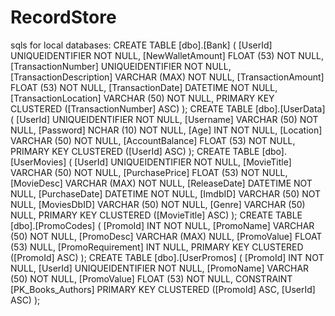 # RecordStore
sqls for local databases:
CREATE TABLE [dbo].[Bank] (
    [UserId]                 UNIQUEIDENTIFIER NOT NULL,
    [NewWalletAmount]        FLOAT (53)       NOT NULL,
    [TransactionNumber]      UNIQUEIDENTIFIER NOT NULL,
    [TransactionDescription] VARCHAR (MAX)    NOT NULL,
    [TransactionAmount]      FLOAT (53)       NOT NULL,
    [TransactionDate]        DATETIME         NOT NULL,
    [TransactionLocation]    VARCHAR (50)     NOT NULL,
    PRIMARY KEY CLUSTERED ([TransactionNumber] ASC)
);
CREATE TABLE [dbo].[UserData] (
    [UserId]         UNIQUEIDENTIFIER NOT NULL,
    [Username]       VARCHAR (50)     NOT NULL,
    [Password]       NCHAR (10)       NOT NULL,
    [Age]            INT              NOT NULL,
    [Location]       VARCHAR (50)     NOT NULL,
    [AccountBalance] FLOAT (53)       NOT NULL,
    PRIMARY KEY CLUSTERED ([UserId] ASC)
);
CREATE TABLE [dbo].[UserMovies] (
    [UserId]        UNIQUEIDENTIFIER NOT NULL,
    [MovieTitle]    VARCHAR (50)     NOT NULL,
    [PurchasePrice] FLOAT (53)       NOT NULL,
    [MovieDesc]     VARCHAR (MAX)    NOT NULL,
    [ReleaseDate]   DATETIME         NOT NULL,
    [PurchaseDate]  DATETIME         NOT NULL,
    [ImdbID]        VARCHAR (50)     NOT NULL,
    [MoviesDbID]    VARCHAR (50)     NOT NULL,
    [Genre]         VARCHAR (50)     NULL,
    PRIMARY KEY CLUSTERED ([MovieTitle] ASC)
);
CREATE TABLE [dbo].[PromoCodes] (
    [PromoId]          INT           NOT NULL,
    [PromoName]        VARCHAR (50)  NOT NULL,
    [PromoDesc]        VARCHAR (MAX) NULL,
    [PromoValue]       FLOAT (53)    NULL,
    [PromoRequirement] INT           NULL,
    PRIMARY KEY CLUSTERED ([PromoId] ASC)
);
CREATE TABLE [dbo].[UserPromos] (
    [PromoId]    INT              NOT NULL,
    [UserId]     UNIQUEIDENTIFIER NOT NULL,
    [PromoName]  VARCHAR (50)     NOT NULL,
    [PromoValue] FLOAT (53)       NOT NULL,
    CONSTRAINT [PK_Books_Authors] PRIMARY KEY CLUSTERED ([PromoId] ASC, [UserId] ASC)
);
